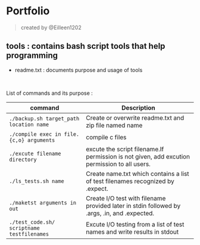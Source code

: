 # Portfolio
> created by @Eilleen1202

## tools : contains bash script tools that help programming
- readme.txt : documents purpose and usage of tools
<br/>

List of commands and its purpose :

| command                                          | Description                                                                                  |
| ------------------------------------------------ | -------------------------------------------------------------------------------------------- |
| `./backup.sh target_path location name `           | Create or overwrite readme.txt and zip file named name                                       |  
| `./compile exec in file.{c,o} arguments` | compile c files                                                                              |  
| `./excute filename directory `                     | excute the script filename.If permission is not given, add excution permission to all users. |  
| `./ls_tests.sh name`                              | Create name.txt which contains a list of test filenames recognized by .expect.               |  
| `./maketst arguments in out`                     | Create I/O test with filename provided later in stdin followed by .args, .in, and .expected. |  
| `./test_code.sh/ scriptname testfilenames` | Excute I/O testing from a list of test names and write results in stdout                     |  
